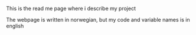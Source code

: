 This is the read me page where i describe my project

The webpage is written in norwegian, but my code and variable names is in english